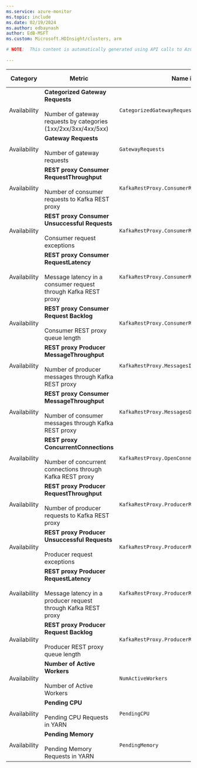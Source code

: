 ```yaml
---
ms.service: azure-monitor
ms.topic: include
ms.date: 02/19/2024
ms.author: edbaynash
author: EdB-MSFT
ms.custom: Microsoft.HDInsight/clusters, arm

# NOTE:  This content is automatically generated using API calls to Azure. Any edits made on these files will be overwritten in the next run of the script. 
 
---
```



|Category|Metric|Name in REST API|Unit|Aggregation|Dimensions|Time Grains|DS Export|
|---|---|---|---|---|---|---|---|
|Availability|**Categorized Gateway Requests**<br><br>Number of gateway requests by categories (1xx/2xx/3xx/4xx/5xx) |`CategorizedGatewayRequests` |Count |Count, Total |`HttpStatus`|PT1M, PT1H, P1D |Yes|
|Availability|**Gateway Requests**<br><br>Number of gateway requests |`GatewayRequests` |Count |Count, Total |`HttpStatus`|PT1M, PT1H, P1D |Yes|
|Availability|**REST proxy Consumer RequestThroughput**<br><br>Number of consumer requests to Kafka REST proxy |`KafkaRestProxy.ConsumerRequest.m1_delta` |CountPerSecond |Total |`Machine`, `Topic`|PT1M, PT1H, P1D |Yes|
|Availability|**REST proxy Consumer Unsuccessful Requests**<br><br>Consumer request exceptions |`KafkaRestProxy.ConsumerRequestFail.m1_delta` |CountPerSecond |Total |`Machine`, `Topic`|PT1M, PT1H, P1D |Yes|
|Availability|**REST proxy Consumer RequestLatency**<br><br>Message latency in a consumer request through Kafka REST proxy |`KafkaRestProxy.ConsumerRequestTime.p95` |Milliseconds |Average |`Machine`, `Topic`|PT1M, PT1H, P1D |Yes|
|Availability|**REST proxy Consumer Request Backlog**<br><br>Consumer REST proxy queue length |`KafkaRestProxy.ConsumerRequestWaitingInQueueTime.p95` |Milliseconds |Average |`Machine`, `Topic`|PT1M, PT1H, P1D |Yes|
|Availability|**REST proxy Producer MessageThroughput**<br><br>Number of producer messages through Kafka REST proxy |`KafkaRestProxy.MessagesIn.m1_delta` |CountPerSecond |Total |`Machine`, `Topic`|PT1M, PT1H, P1D |Yes|
|Availability|**REST proxy Consumer MessageThroughput**<br><br>Number of consumer messages through Kafka REST proxy |`KafkaRestProxy.MessagesOut.m1_delta` |CountPerSecond |Total |`Machine`, `Topic`|PT1M, PT1H, P1D |Yes|
|Availability|**REST proxy ConcurrentConnections**<br><br>Number of concurrent connections through Kafka REST proxy |`KafkaRestProxy.OpenConnections` |Count |Total |`Machine`, `Topic`|PT1M, PT1H, P1D |Yes|
|Availability|**REST proxy Producer RequestThroughput**<br><br>Number of producer requests to Kafka REST proxy |`KafkaRestProxy.ProducerRequest.m1_delta` |CountPerSecond |Total |`Machine`, `Topic`|PT1M, PT1H, P1D |Yes|
|Availability|**REST proxy Producer Unsuccessful Requests**<br><br>Producer request exceptions |`KafkaRestProxy.ProducerRequestFail.m1_delta` |CountPerSecond |Total |`Machine`, `Topic`|PT1M, PT1H, P1D |Yes|
|Availability|**REST proxy Producer RequestLatency**<br><br>Message latency in a producer request through Kafka REST proxy |`KafkaRestProxy.ProducerRequestTime.p95` |Milliseconds |Average |`Machine`, `Topic`|PT1M, PT1H, P1D |Yes|
|Availability|**REST proxy Producer Request Backlog**<br><br>Producer REST proxy queue length |`KafkaRestProxy.ProducerRequestWaitingInQueueTime.p95` |Milliseconds |Average |`Machine`, `Topic`|PT1M, PT1H, P1D |Yes|
|Availability|**Number of Active Workers**<br><br>Number of Active Workers |`NumActiveWorkers` |Count |Average, Maximum, Minimum |`MetricName`|PT1M, PT1H, P1D |Yes|
|Availability|**Pending CPU**<br><br>Pending CPU Requests in YARN |`PendingCPU` |Count |Average, Maximum, Minimum |\<none\>|PT1M, PT1H, P1D |Yes|
|Availability|**Pending Memory**<br><br>Pending Memory Requests in YARN |`PendingMemory` |Count |Average, Maximum, Minimum |\<none\>|PT1M, PT1H, P1D |Yes|